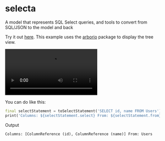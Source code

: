 # selecta

A model that represents SQL Select queries, and tools to convert from SQL/JSON to the model and back

Try it out [here](https://melbournedeveloper.github.io/selecta/). This example uses the [arborio](https://pub.dev/packages/arborio) package to display the tree view.

![Video](https://github.com/MelbourneDeveloper/selecta/blob/main/documents/example.mov)

You can do like this:

```dart
final selectStatement = toSelectStatement('SELECT id, name FROM Users');
print('Columns: ${selectStatement.select} From: ${selectStatement.from}');
```

Output
```
Columns: [ColumnReference (id), ColumnReference (name)] From: Users
```